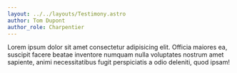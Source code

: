 ```yaml
---
layout: ../../layouts/Testimony.astro
author: Tom Dupont
author_role: Charpentier
---
```


Lorem ipsum dolor sit amet consectetur adipisicing elit. Officia maiores ea, suscipit facere beatae inventore numquam nulla voluptates nostrum amet sapiente, animi necessitatibus fugit perspiciatis a odio deleniti, quod ipsam!
